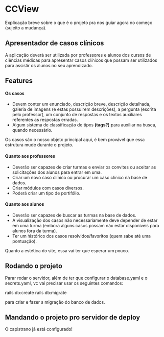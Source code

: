 # CCView

Explicação breve sobre o que é o projeto pra nos guiar agora no começo (sujeito a mudança).

## Apresentador de casos clínicos
A aplicação deverá ser utilizada por professores e alunos dos cursos de ciências médicas para apresentar casos clínicos que possam ser utilizados para assistir os alunos no seu aprendizado.

## Features
#### Os casos
- Devem conter um enunciado, descrição breve, descrição detalhada, galeria de imagens (e estas possuirem descrições), a pergunta (escrita pelo professor), um conjunto de respostas e os textos auxiliares referentes as respostas erradas.
- Algum sistema de classificação de tipos **(tags?)** para auxiliar na busca, quando necessário.

Os casos são o nosso objeto principal aqui, é bem provável que essa estrutura mude durante o projeto.

#### Quanto aos professores
 - Deverão ser capazes de criar turmas e enviar os convites ou aceitar as solicitações dos alunos para entrar em uma.
 - Criar um novo caso clínico ou procurar um caso clínico na base de dados.
 - Criar módulos com casos diversos.
- Poderá criar um tipo de portifólio.
#### Quanto aos alunos
- Deverão ser capazes de buscar as turmas na base de dados.
- A visualização dos casos não necessariamente deve depender de estar em uma turma (embora alguns casos possam não estar disponíveis para alunos fora da turma).
- Ter um histórico dos casos resolvidos/favoritos (quem sabe até uma pontuação).


Quanto a estética do site, essa vai ter que esperar um pouco.


## Rodando o projeto

Parar rodar o servidor, além de ter que configurar o database.yaml e o secrets.yaml, vc vai precisar usar os seguintes comandos:

rails db:create
rails db:migrate

para criar e fazer a migração do banco de dados.

## Mandando o projeto pro servidor de deploy

O capistrano já está configurado!